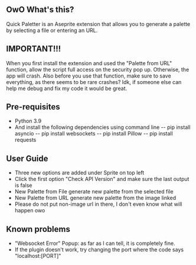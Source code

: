 ## OwO What's this?
Quick Paletter is an Aseprite extension that allows you to generate a palette by selecting a file or entering an URL. 

## IMPORTANT!!!
When you first install the extension and used the "Palette from URL" function, allow the script full access on the security pop up. Otherwise, the app will crash. Also before you use that function, make sure to save everything, as there seems to be rare crashes? Idk, if someone else can help me debug and fix my code it would be great.

## Pre-requisites
- Python 3.9
- And install the following dependencies using command line
-- pip install asyncio
-- pip install websockets
-- pip install Pillow
-- pip install requests

## User Guide
- Three new options are added under Sprite on top left
- Click the first option "Check API Version" and make sure the last output is false
- New Palette from File generate new palette from the selected file
- New Palette from URL generate new palette from the image linked
- Please do not put non-image url in there, I don't even know what will happen owo

## Known problems
- "Websocket Error" Popup: as far as I can tell, it is completely fine.
- If the plugin doesn't work, try changing the port where the code says "localhost:[PORT]"
